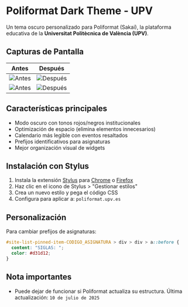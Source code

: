 # Poliformat Dark Theme - UPV  

Un tema oscuro personalizado para Poliformat (Sakai), la plataforma educativa de la **Universitat Politècnica de València (UPV)**.  

## Capturas de Pantalla

| Antes | Después |
|-------|---------|
| ![Antes](https://github.com/user-attachments/assets/74823af2-40fd-4c54-bbf9-0ad3ea9b6f57) | ![Después](https://github.com/user-attachments/assets/ecc7168e-66e3-458c-9ab1-35bd28f416e7) |
| ![Antes](https://github.com/user-attachments/assets/07cf8a54-e88c-44b4-a21e-e334e41bf71e) | ![Después](https://github.com/user-attachments/assets/12773c48-dd57-4088-8e5f-08bef05bf8ec) |

## Características principales  
- Modo oscuro con tonos rojos/negros institucionales  
- Optimización de espacio (elimina elementos innecesarios)  
- Calendario más legible con eventos resaltados  
- Prefijos identificativos para asignaturas  
- Mejor organización visual de widgets  

## Instalación con Stylus  

1. Instala la extensión [Stylus](https://github.com/openstyles/stylus) para [Chrome](https://chrome.google.com/webstore/detail/stylus/clngdbkpkpeebahjckkjfobafhncgmne) o [Firefox](https://addons.mozilla.org/es/firefox/addon/stylus/)  
2. Haz clic en el icono de Stylus > "Gestionar estilos"  
3. Crea un nuevo estilo y pega el código CSS  
4. Configura para aplicar a: ``poliformat.upv.es``  

## Personalización  
Para cambiar prefijos de asignaturas:  
```css
#site-list-pinned-item-CODIGO_ASIGNATURA > div > div > a::before {
  content: "SIGLAS: ";
  color: #d31d12;
}
``` 

## Nota importantes  
- Puede dejar de funcionar si Poliformat actualiza su estructura. Última actualización: `10 de julio de 2025`


